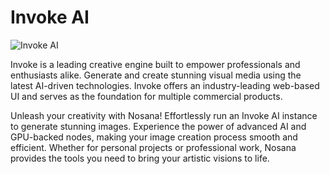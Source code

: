 # Invoke AI

![Invoke AI](https://raw.githubusercontent.com/nosana-ci/templates/refs/heads/main/templates/InvokeAI/invoke_ai.gif)

Invoke is a leading creative engine built to empower professionals and enthusiasts alike. Generate and create stunning visual media using the latest AI-driven technologies. Invoke offers an industry-leading web-based UI and serves as the foundation for multiple commercial products.

Unleash your creativity with Nosana! Effortlessly run an Invoke AI instance to generate stunning images. Experience the power of advanced AI and GPU-backed nodes, making your image creation process smooth and efficient. Whether for personal projects or professional work, Nosana provides the tools you need to bring your artistic visions to life.
